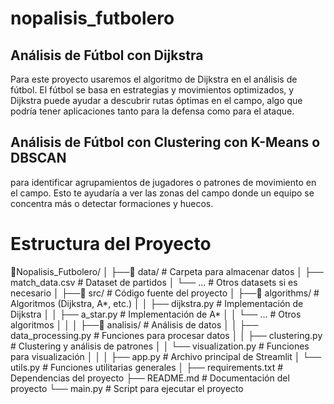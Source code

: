 # nopalisis_futbolero

## Análisis de Fútbol con Dijkstra

Para este proyecto usaremos el algoritmo de Dijkstra en el análisis de fútbol. El fútbol se basa en estrategias y movimientos optimizados, y Dijkstra puede ayudar a descubrir rutas óptimas en el campo, algo que podría tener aplicaciones tanto para la defensa como para el ataque.


## Análisis de Fútbol con Clustering con K-Means o DBSCAN

para identificar agrupamientos de jugadores o patrones de movimiento en el campo. Esto te ayudaría a ver las zonas del campo donde un equipo se concentra más o detectar formaciones y huecos.

# Estructura del Proyecto

📂Nopalisis_Futbolero/ │ ├──📂 data/ # Carpeta para almacenar datos │ ├── match_data.csv # Dataset de partidos │ └── ... # Otros datasets si es necesario │ ├──📂 src/ # Código fuente del proyecto │ ├──📂 algorithms/ # Algoritmos (Dijkstra, A*, etc.) │ │ ├── dijkstra.py # Implementación de Dijkstra │ │ ├── a_star.py # Implementación de A* │ │ └── ... # Otros algoritmos │ │ │ ├──📂 analisis/ # Análisis de datos │ │ ├── data_processing.py # Funciones para procesar datos │ │ ├── clustering.py # Clustering y análisis de patrones │ │ └── visualization.py # Funciones para visualización │ │ │ ├── app.py # Archivo principal de Streamlit │ └── utils.py # Funciones utilitarias generales │ ├── requirements.txt # Dependencias del proyecto ├── README.md # Documentación del proyecto └── main.py # Script para ejecutar el proyecto
